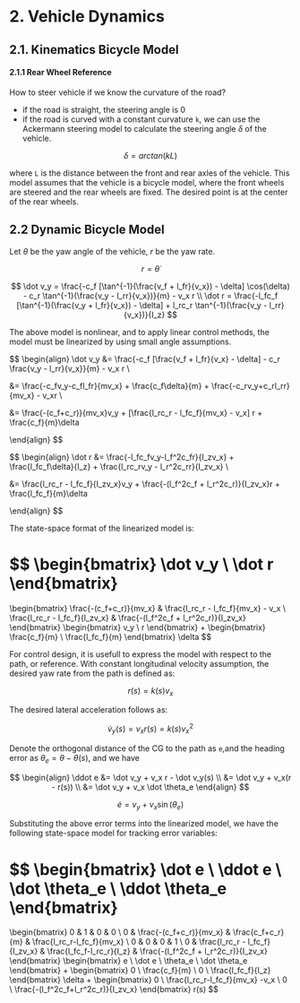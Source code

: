 # 2. Vehicle Dynamics

## 2.1. Kinematics Bicycle Model

#### 2.1.1  Rear Wheel Reference

How to steer vehicle if we know the curvature of the road?

- if the road is straight, the steering angle is 0
- if the road is curved with a constant curvature `k`, we can use the Ackermann steering model to calculate the steering angle $\delta$ of the vehicle.

$$
\delta = arctan(kL)
$$

where `L` is the distance between the front and rear axles of the vehicle. This model assumes that the vehicle is a bicycle model, where the front wheels are steered and the rear wheels are fixed. The desired point is at the center of the rear wheels.

## 2.2 Dynamic Bicycle Model

Let $\theta$ be the yaw angle of the vehicle, $r$ be the yaw rate. 

$$
r = \dot \theta
$$

$$
\dot v_y = \frac{-c_f [\tan^{-1}(\frac{v_f + l_fr}{v_x}) - \delta] \cos(\delta) - c_r \tan^{-1}(\frac{v_y - l_rr}{v_x})}{m} - v_x r \\
\dot r = \frac{-l_fc_f [\tan^{-1}(\frac{v_y + l_fr}{v_x}) - \delta] + l_rc_r \tan^{-1}(\frac{v_y - l_rr}{v_x})}{I_z}
$$


The above model is nonlinear, and to apply linear control methods, the model must be linearized by using small angle assumptions.

$$
\begin{align}
\dot v_y &= \frac{-c_f [\frac{v_f + l_fr}{v_x} - \delta] - c_r \frac{v_y - l_rr}{v_x}}{m} - v_x r \\

&= \frac{-c_fv_y-c_fl_fr}{mv_x} + \frac{c_f\delta}{m} + \frac{-c_rv_y+c_rl_rr}{mv_x} - v_xr \\

&= \frac{-(c_f+c_r)}{mv_x}v_y + [\frac{l_rc_r - l_fc_f}{mv_x} - v_x] r + \frac{c_f}{m}\delta

\end{align}
$$

$$
\begin{align}
\dot r &= \frac{-l_fc_fv_y-l_f^2c_fr}{I_zv_x} + \frac{l_fc_f\delta}{I_z} + \frac{l_rc_rv_y - l_r^2c_rr}{I_zv_x} \\

&= \frac{l_rc_r - l_fc_f}{I_zv_x}v_y + \frac{-(l_f^2c_f + l_r^2c_r)}{I_zv_x}r + \frac{l_fc_f}{m}\delta

\end{align}
$$


The state-space format of the linearized model is:

$$
\begin{bmatrix}
\dot v_y \\
\dot r
\end{bmatrix}
= 
\begin{bmatrix}
\frac{-(c_f+c_r)}{mv_x} & \frac{l_rc_r - l_fc_f}{mv_x} - v_x \\
\frac{l_rc_r - l_fc_f}{I_zv_x} & \frac{-(l_f^2c_f + l_r^2c_r)}{I_zv_x}
\end{bmatrix} 
\begin{bmatrix}
v_y \\
r
\end{bmatrix}
+
\begin{bmatrix}
\frac{c_f}{m} \\
\frac{l_fc_f}{m}
\end{bmatrix}
\delta
$$

For control design, it is usefull to express the model with respect to the path, or reference.
With constant longitudinal velocity assumption, the desired yaw rate from the path is defined as:

$$
r(s) = k(s)v_x
$$

The desired lateral acceleration follows as:

$$
\dot v_y(s) = v_x r(s) = k(s)v_x^2
$$

Denote the orthogonal distance of the CG to the path as `e`,and the heading error as $\theta_e = \theta - \theta(s)$, and we have

$$
\begin{align}
\ddot e &= \dot v_y + v_x r - \dot v_y(s) \\
&= \dot v_y + v_x(r - r(s)) \\
&= \dot v_y + v_x \dot \theta_e
\end{align}
$$


$$
\dot e = v_y + v_x \sin(\theta_e)
$$

Substituting the above error terms into the linearized model, we have the following state-space model for tracking error variables:

$$
\begin{bmatrix}
\dot e \\
\ddot e \\
\dot \theta_e \\
\ddot \theta_e
\end{bmatrix}
= 
\begin{bmatrix}
0 & 1 & 0 & 0 \\
0 & \frac{-(c_f+c_r)}{mv_x} & \frac{c_f+c_r}{m} & \frac{l_rc_r-l_fc_f}{mv_x} \\
0 & 0 & 0 & 1 \\
0 & \frac{l_rc_r - l_fc_f}{I_zv_x} & \frac{l_fc_f-l_rc_r}{I_z} & \frac{-(l_f^2c_f + l_r^2c_r)}{I_zv_x} 
\end{bmatrix}
\begin{bmatrix}
e \\
\dot e \\
\theta_e \\
\dot \theta_e
\end{bmatrix}
+ 
\begin{bmatrix}
0 \\
\frac{c_f}{m} \\
0 \\
\frac{l_fc_f}{I_z}
\end{bmatrix}
\delta
+ 
\begin{bmatrix}
0 \\
\frac{l_rc_r-l_fc_f}{mv_x} -v_x \\
0 \\
\frac{-(l_f^2c_f+l_r^2c_r)}{I_zv_x}
\end{bmatrix}
r(s)
$$




